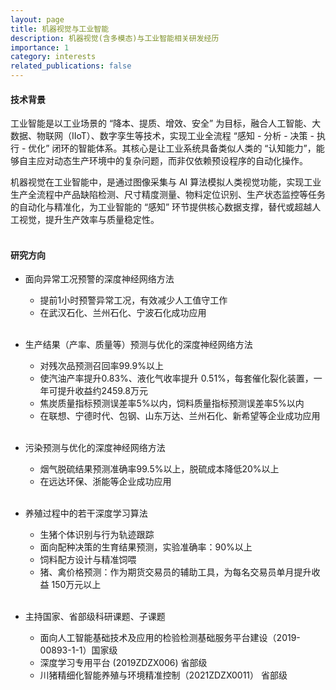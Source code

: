 ```yaml
---
layout: page
title: 机器视觉与工业智能
description: 机器视觉(含多模态)与工业智能相关研发经历
importance: 1
category: interests
related_publications: false
---
```


#### 技术背景
工业智能是以工业场景的 “降本、提质、增效、安全” 为目标，融合人工智能、大数据、物联网（IIoT）、数字孪生等技术，实现工业全流程 “感知 - 分析 - 决策 - 执行 - 优化” 闭环的智能体系。其核心是让工业系统具备类似人类的 “认知能力”，能够自主应对动态生产环境中的复杂问题，而非仅依赖预设程序的自动化操作。

机器视觉在工业智能中，是通过图像采集与 AI 算法模拟人类视觉功能，实现工业生产全流程中产品缺陷检测、尺寸精度测量、物料定位识别、生产状态监控等任务的自动化与精准化，为工业智能的 “感知” 环节提供核心数据支撑，替代或超越人工视觉，提升生产效率与质量稳定性。
<br><br>
    

#### 研究方向
+ 面向异常工况预警的深度神经网络方法
    - 提前1小时预警异常工况，有效减少人工值守工作
    - 在武汉石化、兰州石化、宁波石化成功应用
<br><br>
    


+ 生产结果（产率、质量等）预测与优化的深度神经网络方法
    - 对残次品预测召回率99.9%以上
    - 使汽油产率提升0.83%、液化气收率提升 0.51%，每套催化裂化装置，一年可提升收益约2459.8万元
    - 焦炭质量指标预测误差率5%以内，饲料质量指标预测误差率5%以内
    - 在联想、宁德时代、包钢、山东万达、兰州石化、新希望等企业成功应用
<br><br>
    

+ 污染预测与优化的深度神经网络方法
    - 烟气脱硫结果预测准确率99.5%以上，脱硫成本降低20%以上
    - 在远达环保、浙能等企业成功应用
<br><br>
    
+ 养殖过程中的若干深度学习算法
    - 生猪个体识别与行为轨迹跟踪
    - 面向配种决策的生育结果预测，实验准确率：90%以上
    - 饲料配方设计与精准饲喂
    - 猪、禽价格预测：作为期货交易员的辅助工具，为每名交易员单月提升收益 150万元以上
<br><br>
    

+ 主持国家、省部级科研课题、子课题
    - 面向人工智能基础技术及应用的检验检测基础服务平台建设（2019-00893-1-1）国家级
    - 深度学习专用平台 (2019ZDZX006) 省部级
    - 川猪精细化智能养殖与环境精准控制（2021ZDZX0011） 省部级
